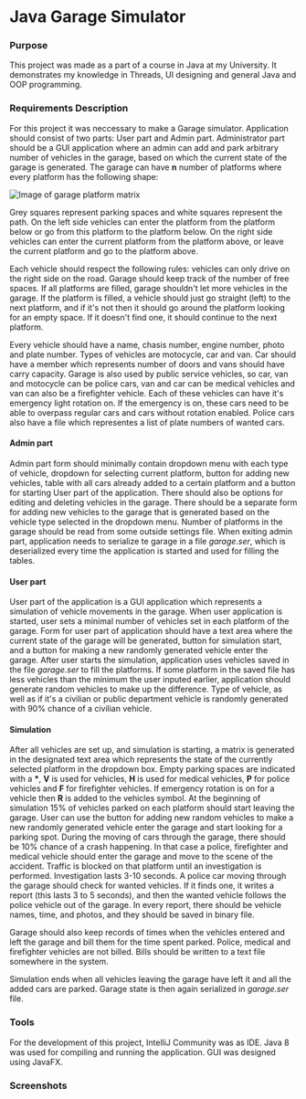 # Java Garage Simulator

### Purpose
This project was made as a part of a course in Java at my University. It demonstrates my knowledge in Threads, UI designing and general Java and OOP programming.

### Requirements Description
For this project it was neccessary to make a Garage simulator. Application should consist of two parts: User part and Admin part. Administrator part should be a GUI application where an admin can add and park arbitrary number of vehicles in the garage, based on which the current state of the garage is generated. The garage can have **n** number of platforms where every platform has the following shape:

![Image of garage platform matrix](https://i.ibb.co/yVyvdTn/garage.png "Garage Matrix")

Grey squares represent parking spaces and white squares represent the path. On the left side vehicles can enter the platform from the platform below or go from this platform to the platform below. On the right side vehicles can enter the current platform from the platform above, or leave the current platform and go to the platform above. 

Each vehicle should respect the following rules: vehicles can only drive on the right side on the road. Garage should keep track of the number of free spaces. If all platforms are filled, garage shouldn't let more vehicles in the garage. If the platform is filled, a vehicle should just go straight (left) to the next platform, and if it's not then it should go around the platform looking for an empty space. If it doesn't find one, it should continue to the next platform.

Every vehicle should have a name, chasis number, engine number, photo and plate number. Types of vehicles are motocycle, car and van. Car should have a member which represents number of doors and vans should have carry capacity. Garage is also used by public service vehicles, so car, van and motocycle can be police cars, van and car can be medical vehicles and van can also be a firefighter vehicle. Each of these vehicles can have it's emergency light rotation on. If the emergency is on, these cars need to be able to overpass regular cars and cars without rotation enabled. Police cars also have a file which representes a list of plate numbers of wanted cars.

#### Admin part

Admin part form should minimally contain dropdown menu with each type of vehicle, dropdown for selecting current platform, button for adding new vehicles, table with all cars already added to a certain platform and a button for starting User part of the application. There should also be options for editing and deleting vehicles in the garage. There should be a separate form for adding new vehicles to the garage that is generated based on the vehicle type selected in the dropdown menu. Number of platforms in the garage should be read from some outside settings file. When exiting admin part, application needs to serialize te garage in a file *garage.ser*, which is deserialized every time the application is started and used for filling the tables.

#### User part

User part of the application is a GUI application which represents a simulation of vehicle movements in the garage. When user application is started, user sets a minimal number of vehicles set in each platform of the garage. Form for user part of application should have a text area where the current state of the garage will be generated, button for simulation start, and a button for making a new randomly generated vehicle enter the garage. After user starts the simulation, application uses vehicles saved in the file *garage.ser* to fill the platforms. If some platform in the saved file has less vehicles than the minimum the user inputed earlier, application should generate random vehicles to make up the difference. Type of vehicle, as well as if it's a civilian or public department vehicle is randomly generated with 90% chance of a civilian vehicle.

#### Simulation

After all vehicles are set up, and simulation is starting, a matrix is generated in the designated text area which represents the state of the currently selected platform in the dropdown box. Empty parking spaces are indicated with a **\***, **V** is used for vehicles, **H** is used for medical vehicles, **P** for police vehicles and **F** for firefighter vehicles. If emergency rotation is on for a vehicle then **R** is added to the vehicles symbol. At the beginning of simulation 15% of vehicles parked on each platform should start leaving the garage. User can use the button for adding new random vehicles to make a new randomly generated vehicle enter the garage and start looking for a parking spot. During the moving of cars through the garage, there should be 10% chance of a crash happening. In that case a police, firefighter and medical vehicle should enter the garage and move to the scene of the accident. Traffic is blocked on that platform until an investigation is performed. Investigation lasts 3-10 seconds. A police car moving through the garage should check for wanted vehicles. If it finds one, it writes a report (this lasts 3 to 5 seconds), and then the wanted vehicle follows the police vehicle out of the garage. In every report, there should be vehicle names, time, and photos, and they should be saved in binary file.

Garage should also keep records of times when the vehicles entered and left the garage and bill them for the time spent parked. Police, medical and firefighter vehicles are not billed. Bills should be written to a text file somewhere in the system.

Simulation ends when all vehicles leaving the garage have left it and all the added cars are parked. Garage state is then again serialized in *garage.ser* file.
### Tools

For the development of this project, IntelliJ Community was as IDE. Java 8 was used for compiling and running the application. GUI was designed using JavaFX.

### Screenshots
